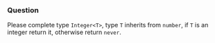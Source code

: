   ### Question

  Please complete type `Integer<T>`, type `T` inherits from `number`, if `T` is an integer return it, otherwise return `never`.
